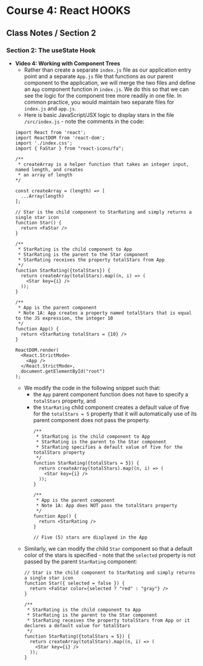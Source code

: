 # Course 4: React HOOKS
## Class Notes / Section 2

### Section 2: The useState Hook
- __Video 4: Working with Component Trees__
  - Rather than create a separate `index.js` file as our application entry point and a separate `App.js` file that functions as our parent component to the application, we will merge the two files and define an `App` component function in `index.js`. We do this so that we can see the logic for the component tree more readily in one file. In common practice, you would maintain two separate files for `index.js` and `app.js`.
  - Here is basic JavaScript/JSX logic to display stars in the file `/src/index.js` - note the comments in the code:
  ```
  import React from 'react';
  import ReactDOM from 'react-dom';
  import './index.css';
  import { FaStar } from "react-icons/fa";

  /**
   * createArray is a helper function that takes an integer input, named length, and creates 
   * an array of length
  */

  const createArray = (length) => [
    ...Array(length)
  ];

  // Star is the child component to StarRating and simply returns a single star icon
  function Star() {
    return <FaStar />
  }

  /**
   * StarRating is the child component to App
   * StarRating is the parent to the Star component
   * StarRating receives the property totalStars from App
   */
  function StarRating({totalStars}) {
    return createArray(totalStars).map((n, i) => (
      <Star key={i} />
    ));
  }

  /**
   * App is the parent component
   * Note 1A: App creates a property named totalStars that is equal to the JS expression, the integer 10
   */
  function App() {
    return <StarRating totalStars = {10} />
  }

  ReactDOM.render(
    <React.StrictMode>
      <App />
    </React.StrictMode>,
    document.getElementById("root")
  );
  ```
  - We modify the code in the following snippet such that:    
    - the `App` parent component function does not have to specify a `totalStars` property, and
    - the `StarRating` child component creates a default value of five for the `totalStars = 5` property that it will automatically use of its parent component does not pass the property.
      ```
      /**
       * StarRating is the child component to App
       * StarRating is the parent to the Star component
       * StarRating specifies a default value of five for the totalStars property
       */
      function StarRating({totalStars = 5}) {
        return createArray(totalStars).map((n, i) => (
          <Star key={i} />
        ));
      }

      /**
       * App is the parent component
       * Note 1A: App does NOT pass the totalStars property
       */
      function App() {
        return <StarRating />
      }
      
      // Five (5) stars are displayed in the App
      ```
  - Similarly, we can modify the child `Star` component so that a default color of the stars is specified - note that the `selected` property is not passed by the parent `StarRating` component:
    ```
    // Star is the child component to StarRating and simply returns a single star icon
    function Star({ selected = false }) {
      return <FaStar color={selected ? "red" : "gray"} />
    }

    /**
     * StarRating is the child component to App
     * StarRating is the parent to the Star component
     * StarRating receives the property totalStars from App or it declares a default value for totalStars
     */
    function StarRating({totalStars = 5}) {
      return createArray(totalStars).map((n, i) => (
        <Star key={i} />
      ));
    }
    ```
    
